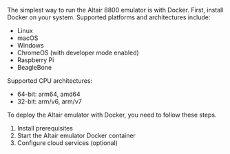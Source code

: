 The simplest way to run the Altair 8800 emulator is with Docker. First, install Docker on your system. Supported platforms and architectures include:

- Linux
- macOS
- Windows
- ChromeOS (with developer mode enabled)
- Raspberry Pi
- BeagleBone

Supported CPU architectures:

- 64-bit: arm64, amd64
- 32-bit: arm/v6, arm/v7

To deploy the Altair emulator with Docker, you need to follow these steps.

1. Install prerequisites
2. Start the Altair emulator Docker container
3. Configure cloud services (optional)
